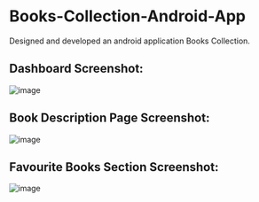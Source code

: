 # Books-Collection-Android-App
Designed and developed an android application Books Collection.

## Dashboard Screenshot:

![image](https://user-images.githubusercontent.com/78471553/139437147-9a6790dd-a643-4e75-9e4f-bfc7f41bac17.png)

## Book Description Page Screenshot:

![image](https://user-images.githubusercontent.com/78471553/139437232-3a08fce8-b6d2-48c4-b682-ad4f18c4f234.png)

## Favourite Books Section Screenshot:

![image](https://user-images.githubusercontent.com/78471553/139437372-c9b5ef7b-b8d5-4fc0-a3f4-953f7e48eee2.png)



